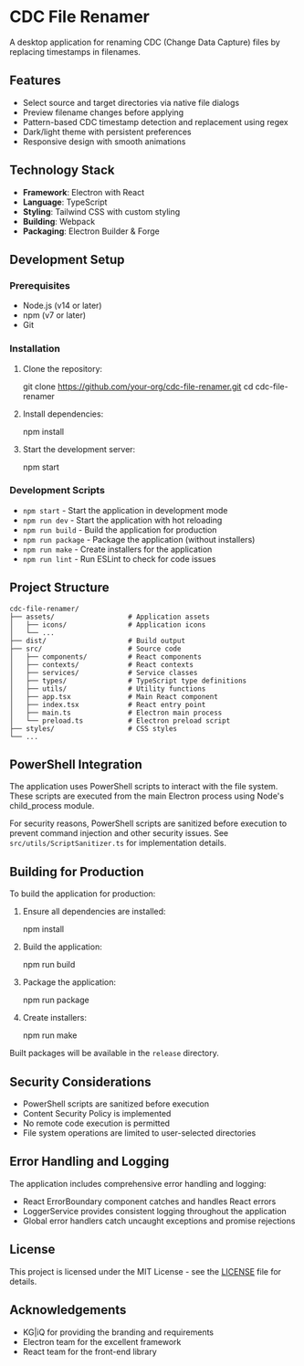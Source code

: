 # CDC File Renamer

A desktop application for renaming CDC (Change Data Capture) files by replacing timestamps in filenames.

## Features

- Select source and target directories via native file dialogs
- Preview filename changes before applying
- Pattern-based CDC timestamp detection and replacement using regex
- Dark/light theme with persistent preferences
- Responsive design with smooth animations

## Technology Stack

- **Framework**: Electron with React
- **Language**: TypeScript
- **Styling**: Tailwind CSS with custom styling
- **Building**: Webpack
- **Packaging**: Electron Builder & Forge

## Development Setup

### Prerequisites

- Node.js (v14 or later)
- npm (v7 or later)
- Git

### Installation

1. Clone the repository:

    git clone https://github.com/your-org/cdc-file-renamer.git
    cd cdc-file-renamer

2. Install dependencies:

    npm install

3. Start the development server:

    npm start

### Development Scripts

- `npm start` - Start the application in development mode
- `npm run dev` - Start the application with hot reloading
- `npm run build` - Build the application for production
- `npm run package` - Package the application (without installers)
- `npm run make` - Create installers for the application
- `npm run lint` - Run ESLint to check for code issues

## Project Structure

    cdc-file-renamer/
    ├── assets/                  # Application assets
    │   ├── icons/               # Application icons
    │   └── ...
    ├── dist/                    # Build output
    ├── src/                     # Source code
    │   ├── components/          # React components
    │   ├── contexts/            # React contexts
    │   ├── services/            # Service classes
    │   ├── types/               # TypeScript type definitions
    │   ├── utils/               # Utility functions
    │   ├── app.tsx              # Main React component
    │   ├── index.tsx            # React entry point
    │   ├── main.ts              # Electron main process
    │   └── preload.ts           # Electron preload script
    ├── styles/                  # CSS styles
    └── ...

## PowerShell Integration

The application uses PowerShell scripts to interact with the file system. These scripts are executed from the main Electron process using Node's child_process module.

For security reasons, PowerShell scripts are sanitized before execution to prevent command injection and other security issues. See `src/utils/ScriptSanitizer.ts` for implementation details.

## Building for Production

To build the application for production:

1. Ensure all dependencies are installed:

    npm install

2. Build the application:

    npm run build

3. Package the application:

    npm run package

4. Create installers:

    npm run make

Built packages will be available in the `release` directory.

## Security Considerations

- PowerShell scripts are sanitized before execution
- Content Security Policy is implemented
- No remote code execution is permitted
- File system operations are limited to user-selected directories

## Error Handling and Logging

The application includes comprehensive error handling and logging:

- React ErrorBoundary component catches and handles React errors
- LoggerService provides consistent logging throughout the application
- Global error handlers catch uncaught exceptions and promise rejections

## License

This project is licensed under the MIT License - see the [LICENSE](LICENSE) file for details.

## Acknowledgements

- KG|iQ for providing the branding and requirements
- Electron team for the excellent framework
- React team for the front-end library